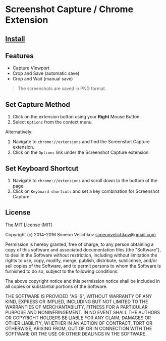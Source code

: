 
# Screenshot Capture / Chrome Extension


## [Install][1]


## Features

- Capture Viewport
- Crop and Save (automatic save)
- Crop and Wait (manual save)

> The screenshots are saved in PNG format.


## Set Capture Method

1. Click on the extension button using your **Right** Mouse Button.
2. Select `Options` from the context menu.

Alternatively:

1. Navigate to `chrome://extensions` and find the Screenshot Capture extension.
2. Click on the `Options` link under the Screenshot Capture extension.


## Set Keyboard Shortcut

1. Navigate to `chrome://extensions` and scroll down to the bottom of the page.
2. Click on `Keyboard shortcuts` and set a key combination for Screenshot Capture.


## License

The MIT License (MIT)

Copyright (c) 2014-2016 Simeon Velichkov <simeonvelichkov@gmail.com>

Permission is hereby granted, free of charge, to any person obtaining a copy
of this software and associated documentation files (the "Software"), to deal
in the Software without restriction, including without limitation the rights
to use, copy, modify, merge, publish, distribute, sublicense, and/or sell
copies of the Software, and to permit persons to whom the Software is
furnished to do so, subject to the following conditions:

The above copyright notice and this permission notice shall be included in all
copies or substantial portions of the Software.

THE SOFTWARE IS PROVIDED "AS IS", WITHOUT WARRANTY OF ANY KIND, EXPRESS OR
IMPLIED, INCLUDING BUT NOT LIMITED TO THE WARRANTIES OF MERCHANTABILITY,
FITNESS FOR A PARTICULAR PURPOSE AND NONINFRINGEMENT. IN NO EVENT SHALL THE
AUTHORS OR COPYRIGHT HOLDERS BE LIABLE FOR ANY CLAIM, DAMAGES OR OTHER
LIABILITY, WHETHER IN AN ACTION OF CONTRACT, TORT OR OTHERWISE, ARISING FROM,
OUT OF OR IN CONNECTION WITH THE SOFTWARE OR THE USE OR OTHER DEALINGS IN THE
SOFTWARE.


  [1]: https://chrome.google.com/webstore/detail/screenshot-capture/giabbpobpebjfegnpcclkocepcgockkc
